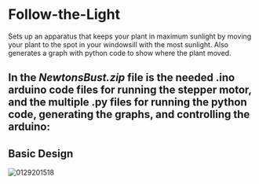 # Follow-the-Light
Sets up an apparatus that keeps your plant in maximum sunlight by moving your plant to the spot in your windowsill with the most sunlight. Also generates a graph with python code to show where the plant moved.


## In the *NewtonsBust.zip* file is the needed .ino arduino code files for running the stepper motor, and the multiple .py files for running the python code, generating the graphs, and controlling the arduino:

## Basic Design
![0129201518](https://user-images.githubusercontent.com/59817284/76691343-2d5b8c00-6607-11ea-902f-fbda0df29976.jpg)
